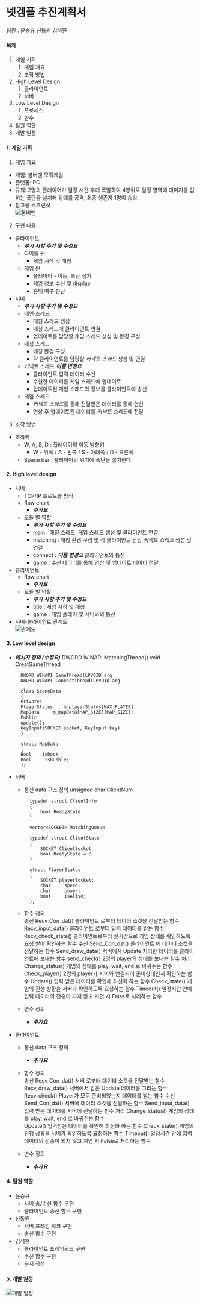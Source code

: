 # 넷겜플 추진계획서
팀원 : 윤승규   신동원  김석현


#### 목차
1. 게임 기획
    1. 게임 개요
    2. 조작 방법
2. High Level Design
    1. 클라이언트
    2. 서버
3. Low Level Design
    1. 프로세스
    2. 함수
4. 팀원 역할
5. 개발 일정

#### 1.	게임 기획

1. 게임 개요
- 게임: 봄버맨 모작게임
- 플랫폼: PC
- 규칙: 2명의 플레이어가 일정 시간 후에 폭발하여 4방위로 일정 영역에 데미지를 입히는 폭탄을 설치해 상대를 공격, 최종 생존자 1명이 승리.
- 참고용 스크린샷</br>
![봄버맨](./봄버맨.png)

2.	구현 내용
- 클라이언트
    + ***부가 사항 추가 및 수정요***
    + 타이틀 씬
        * 게임 시작 및 매칭
    + 게임 씬
        * 플레이어 - 이동, 폭탄 설치
        * 게임 정보 수신 및 display
        * 승패 여부 판단
- 서버
    + ***부가 사항 추가 및 수정요***
    + 메인 스레드
        * 매칭 스레드 생성
        * 매칭 스레드에 클라이언트 연결
        * 업데이트를 담당할 게임 스레드 생성 및 환경 구성
    + 매칭 스레드
        * 매칭 환경 구성
        * 각 클라이언트를 담당할 *커넥트 스레드* 생성 및 연결
    + 커넥트 스레드 ***이름 변경요***
        * 클라이언트 입력 데이터 수신
        * 수신한 데이터를 게임 스레드에 업데이트
        * 업데이트된 게임 스레드의 정보를 클라이언트에 송신
    + 게임 스레드
        * *커넥트 스레드*를 통해 전달받은 데이터를 통해 연산
        * 연상 후 업데이트된 데이터를 *커넥트 스레드*에 전달

3. 조작 방법
- 조작키
    + W, A, S, D    : 플레이어의 이동 방향키 
        * W - 위쪽 / A - 왼쪽 / S - 아래쪽 / D - 오른쪽
    + Space bar     : 플레이어의 위치에 폭탄을 설치한다.


#### 2.	High level design
- 서버
    + TCP/IP 프로토콜 방식
    + flow chart
        * ***추가요***
    + 모듈 별 역할
        * ***부가 사항 추가 및 수정요***
        * main      : 매칭 스레드, 게임 스레드 생성 및 클라이언트 연결
        * matching  : 매칭 환경 구성 및 각 클라이언트 담당 *커넥트 스레드* 생성 및 연결
        * connect   : ***이름 변경요*** 클라이언트와 통신
        * game      : 수신 데이터를 통해 연산 및 업데이트 데이터 전달
- 클라이언트
    + flow chart
        * ***추가요***
    + 모듈 별 역할
        * ***부가 사항 추가 및 수정요***
        * title : 게임 시작 및 매칭
        * game  : 게임 플레이 및 서버와의 통신
- 서버-클라이언트 관계도</br>
![관계도](./관계도.png)


#### 3.	Low level design
- ***메시지 정의 (수정요)***
        DWORD WINAPI MatchingThread()
        void CreatGameThread 
        
        DWORD WINAPI GameThread(LPVOID arg
        DWORD WINAPI ConnectThread(LPVOID arg

        class SceneData
        {
        Private:
        PlayerStatus    m_playerStatus[MAX_PLAYER];
        MapData     m_mapData[MAP_SIZE][MAP_SIZE];
        Public:
        update();
        keyInput(SOCKET socket, KeyInput key)
        }

        struct MapData
        {
        Bool    isRock
        Bool     isBubble;
        };

- 서버
    + 통신 data 구조 정의
            unsigned char ClientNum

            typedef struct ClientInfo
            {
                bool ReadyState        
            }

            vector<SOCKET> MatchingQueue
            
            typedef struct ClientState
            {
                SOCKET ClientSocket
                bool ReadyState = 0
            }

            struct PlayerStatus  
            {
                SOCKET playerSocket;
                char     speed;
                char     power;
                bool     isAlive;
            };

    + 함수 정의</br>
        송신
            Recv_Con_dat()      클라이언트 로부터 데이터 소켓을 전달받는 함수
            Recv_input_data()   클라이언트 로부터 입력 데이터를 받는 함수
            Recv_check_state()  클라이언트로부터 실시간으로 게임 상태를 확인하도록 요청 받아 확인하는 함수
        수신
            Send_Con_dat()      클라이언트 에 데이터 소켓을 전달하는 함수
            Send_draw_data()    서버에서 Update 처리한 데이터를 클라이언트에 보내는 함수 
            send_check()        2명의 player의 상태를 보내는 함수
        처리
            Change_status()     게임의 상태를 play, wait, end 로 바꿔주는 함수   
	        Check_player()      2명의 player가 서버와 연결되어 준비상태인지 확인하는 함수
            Update()            입력 받은 데이터를 확인해 최신화 하는 함수
            Check_state()       게임의 진행 상황을 서버가 확인하도록 요청하는 함수
            Timeout()           일정시간 안에 입력 데이터의 전송이 되지 않고 지연 시 False로 처리하는 함수 

    + 변수 정의
        * ***추가요***

- 클라이언트
    + 통신 data 구조 정의
        * ***추가요***

    + 함수 정의</br>
        송신
            Recv_Con_dat()      서버 로부터 데이터 소켓을 전달받는 함수
            Recv_draw_data()    서버에서 받은 Update 데이터를 그리는 함수
            Recv_check()        Player가 모두 준비되었는지 데이터를 받는 함수
        수신
            Send_Con_dat()      서버에 데이터 소켓을 전달하는 함수
            Send_input_data()   입력 받은 데이터를 서버에 전달하는 함수
        처리
            Change_status()     게임의 상태를 play, wait, end 로 바꿔주는 함수   
            Update()            입력받은 데이터를 확인해 최신화 하는 함수
            Check_state()       게임의 진행 상황을 서버가 확인하도록 요청하는 함수
            Timeout()           일정시간 안에 입력 데이터의 전송이 되지 않고 지연 시 False로 처리하는 함수 

    + 변수 정의
        * ***추가요***


#### 4.	팀원 역할
- 윤승규
    + 서버 송/수신 함수 구현
    + 클라이언트 송신 함수 구현
- 신동원
    + 서버 프레임 워크 구현
    + 송신 함수 구현
- 김석현
    + 클라이언트 프레임워크 구현
    + 수신 함수 구현
    + 문서 작성


#### 5.	개발 일정
![개발 일정](./개발일정.png)